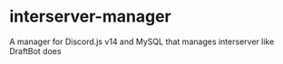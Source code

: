 # interserver-manager
 A manager for Discord.js v14 and MySQL that manages interserver like DraftBot does
